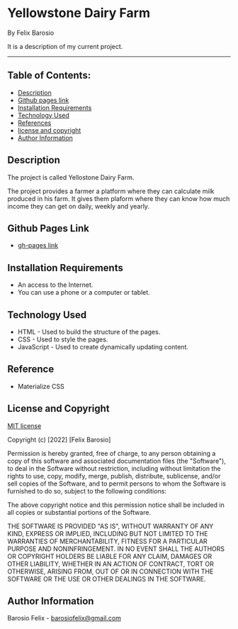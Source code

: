 # Yellowstone Dairy Farm

By Felix Barosio

It is a description of my current project.

---

## **Table of Contents:**

- [Description](#description)
- [Github pages link](#github-pages-link)
- [Installation Requirements](#installation-requirements)
- [Technology Used](#technology-used)
- [References](#reference)
- [license and copyright](#license-and-copyright)
- [Author Information](#author-information)


## Description

The project is called Yellostone Dairy Farm.

The project provides a farmer a platform where they can calculate milk produced in his farm.
It gives them plaform where they can know how much income they can get on daily, weekly and yearly. 


## Github Pages Link

- [gh-pages link](https://felix-barosio.github.io/Dairy_business/)

## Installation Requirements

- An access to the Internet.
- You can use a phone or a computer or tablet.


## Technology Used

- HTML - Used to build the structure of the pages.
- CSS - Used to style the pages.
- JavaScript - Used to create dynamically updating content.

## Reference

- Materialize CSS

## License and Copyright

[MIT license](https://opensource.org/licenses/MIT)

Copyright (c) [2022] [Felix Barosio]

Permission is hereby granted, free of charge, to any person obtaining a copy of this software and associated documentation files (the "Software"), to deal in the Software without restriction, including without limitation the rights to use, copy, modify, merge, publish, distribute, sublicense, and/or sell copies of the Software, and to permit persons to whom the Software is furnished to do so, subject to the following conditions:

The above copyright notice and this permission notice shall be included in all copies or substantial portions of the Software.

THE SOFTWARE IS PROVIDED "AS IS", WITHOUT WARRANTY OF ANY KIND, EXPRESS OR IMPLIED, INCLUDING BUT NOT LIMITED TO THE WARRANTIES OF MERCHANTABILITY, FITNESS FOR A PARTICULAR PURPOSE AND NONINFRINGEMENT. IN NO EVENT SHALL THE AUTHORS OR COPYRIGHT HOLDERS BE LIABLE FOR ANY CLAIM, DAMAGES OR OTHER LIABILITY, WHETHER IN AN ACTION OF CONTRACT, TORT OR OTHERWISE, ARISING FROM, OUT OF OR IN CONNECTION WITH THE SOFTWARE OR THE USE OR OTHER DEALINGS IN THE SOFTWARE.



## Author Information

Barosio Felix - barosiofelix@gmail.com